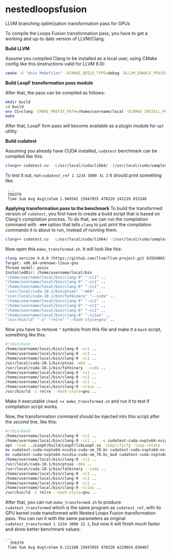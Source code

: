 # nestedloopsfusion
LLVM branching optimization transformation pass for GPUs

To compile the Loops Fusion transformation pass, you have to get a working and up-to date version of LLVM/Clang.

**Build LLVM**

Assume you compiled Clang to be installed as a local user, using CMake config like this (instructions valid for LLVM 9.0):
```bash
cmake -G "Unix Makefiles" -DCMAKE_BUILD_TYPE=debug -DLLVM_ENABLE_PROJECTS="clang;llvm;clang-tools-extra;compiler-rt" -DCMAKE_INSTALL_PREFIX=/home/username/local -DLLVM_TARGETS_TO_BUILD="AMDGPU;NVPTX;X86;WebAssembly" ../llvm-project/llvm/
```


**Build LoopF transformation pass module**

After that, the pass can be compiled as follows:
```bash
mkdir build
cd build
env CC=clang -CMAKE_PREFIX_PATH=/home/username/local -DCMAKE_INSTALL_PREFIX_PATH=/home/username/local ../
make
```
After that, LoopF llvm pass will become available as a plugin module for `opt` utility.

**Build cudatest**

Assuming you already have CUDA installed, `cudatest` benchmark can be compiled like this:

```bash
clang++ cudatest.cu  -L/usr/local/cuda/lib64/ -I/usr/local/cuda/samples/common/inc -lcudart_static -ldl -lrt -pthread    -o cudatest_ref --cuda-gpu-arch=sm_70
```
To test it out, run `cudatest_ref 1 1234 3000 31 2`
It should print something like:
```
 ...
 356379
 Time Sum Avg Avgt/elem 1.949342 15047055 470220 241219.915248

 ```
 
 **Applying transformation pass to the benchmark**
 To build the transformed version of `cudatest`, you first have to create a build script that is based on Clang's compilation process.
 To do that, we can run the compilation command with `-###` option that tells `clang` to just print the compilation commands it is about to run, instead of running them.
 
 ```bash
 clang++ cudatest.cu  -L/usr/local/cuda/lib64/ -I/usr/local/cuda/samples/common/inc -lcudart_static -ldl -lrt -pthread    -o cudatest_transformed --cuda-gpu-arch=sm_70 -O3 -save-temps -### 2> ./make_transformed.sh
 ```
 Now open this `make_transformed.sh`. It will look like this:
 ```bash
clang version 9.0.0 (https://github.com/llvm/llvm-project.git 635b988578505eee09ff304974bc2a72becb66d3)
Target: x86_64-unknown-linux-gnu
Thread model: posix
InstalledDir: /home/username/local/bin
 "/home/username/local/bin/clang-9" "-cc1" ..
 "/home/username/local/bin/clang-9" "-cc1" ..
 "/home/username/local/bin/clang-9" "-cc1" ..
 "/usr/local/cuda-10.1/bin/ptxas" "-m64" ..
 "/usr/local/cuda-10.1/bin/fatbinary" "--cuda" ..
 "/home/username/local/bin/clang-9" "-cc1" ..
 "/home/username/local/bin/clang-9" "-cc1" ..
 "/home/username/local/bin/clang-9" "-cc1" ..
 "/home/username/local/bin/clang-9" "-cc1as" ..
 "/usr/bin/ld" "-z" "relro" "--hash-style=gnu" ..
 ```
 
 Now you have to remove `"` symbols from this file and make it a `bash` script, something like this:
  ```bash
#!/bin/bash
 /home/username/local/bin/clang-9 -cc1 .. 
 /home/username/local/bin/clang-9 -cc1 .. 
 /home/username/local/bin/clang-9 -cc1 .. 
 /usr/local/cuda-10.1/bin/ptxas -m64 ..
 /usr/local/cuda-10.1/bin/fatbinary --cuda ..
 /home/username/local/bin/clang-9 -cc1 ..
 /home/username/local/bin/clang-9 -cc1 ..
 /home/username/local/bin/clang-9 -cc1 ..
 /home/username/local/bin/clang-9 -cc1as ..
 /usr/bin/ld -z relro --hash-style=gnu ..
 ```
 Make it executable `chmod +x make_transformed.sh` and run it to test if compilation script works.
 
 Now, the transformation command should be injected into this script after the *second* line, like this:
 ```bash
 #!/bin/bash
 /home/username/local/bin/clang-9 -cc1 .. 
 /home/username/local/bin/clang-9 -cc1 ..  -o cudatest-cuda-nvptx64-nvidia-cuda-sm_70.bc ..
 opt -load ../LoopF/build/LoopF/libLoopF.so -simplifycfg -loop-rotate -loopf cudatest-cuda-nvptx64-nvidia-cuda-sm_70.bc |opt -O3 > cudatest-cuda-nvptx64-nvidia-cuda-sm_70.bc_mod
 mv cudatest-cuda-nvptx64-nvidia-cuda-sm_70.bc cudatest-cuda-nvptx64-nvidia-cuda-sm_70.bc_orig
 mv cudatest-cuda-nvptx64-nvidia-cuda-sm_70.bc_mod cudatest-cuda-nvptx64-nvidia-cuda-sm_70.bc
 /home/username/local/bin/clang-9 -cc1 .. 
 /usr/local/cuda-10.1/bin/ptxas -m64 ..
 /usr/local/cuda-10.1/bin/fatbinary --cuda ..
 /home/username/local/bin/clang-9 -cc1 ..
 /home/username/local/bin/clang-9 -cc1 ..
 /home/username/local/bin/clang-9 -cc1 ..
 /home/username/local/bin/clang-9 -cc1as ..
 /usr/bin/ld -z relro --hash-style=gnu ..
 ```
 After that, you can run `make_transformed.sh` to produce `cudatest_transformed` which is the same program as `cudatest_ref`, with its GPU kernel code transformed with Nested Loops Fusion transformation pass.
 You can run it with the same parameters as original `cudatest_transformed 1 1234 3000 31 2`, but now it will finish much faster and show better benchmark values:
 
```
...
  356379
 Time Sum Avg Avgt/elem 0.111188 15047055 470220 4229054.838467
```
 
 
 
 
 
 
 
 
